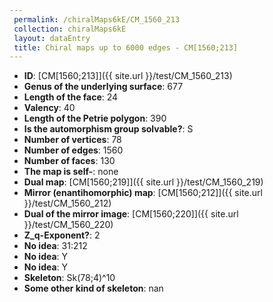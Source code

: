 ```yaml
--- 
 permalink: /chiralMaps6kE/CM_1560_213 
 collection: chiralMaps6kE
 layout: dataEntry
 title: Chiral maps up to 6000 edges - CM[1560;213]
---
```


- **ID**: [CM[1560;213]]({{ site.url }}/test/CM_1560_213)
- **Genus of the underlying surface**: 677
- **Length of the face**: 24
- **Valency**: 40
- **Length of the Petrie polygon**: 390
- **Is the automorphism group solvable?**: S
- **Number of vertices**: 78
- **Number of edges**: 1560
- **Number of faces**: 130
- **The map is self-**: none
- **Dual map**: [CM[1560;219]]({{ site.url }}/test/CM_1560_219)
- **Mirror (enantihomorphic) map**: [CM[1560;212]]({{ site.url }}/test/CM_1560_212)
- **Dual of the mirror image**: [CM[1560;220]]({{ site.url }}/test/CM_1560_220)
- **Z_q-Exponent?**: 2
- **No idea**:  31:212
- **No idea**: Y
- **No idea**: Y
- **Skeleton**: Sk(78;4)^10
- **Some other kind of skeleton**: nan
